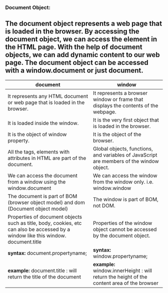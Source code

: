 ### **Document Object:**
The document object represents a web page that is loaded in the browser. By accessing the document object, we can access the element in the HTML page. With the help of document objects, we can add dynamic content to our web page. The document object can be accessed with a window.document or just document.
---
| **document**      | **window** |
| ----------- | ----------- |
| It represents any HTML document or web page that is loaded in the browser.      | It represents a browser window or frame that displays the contents of the webpage.         |
| It is loaded inside the window.   | It is the very first object that is loaded in the browser.        |
| It is the object of window property. | It is the object of the browser.
| All the tags, elements with attributes in HTML are part of the document. | Global objects, functions, and variables of JavaScript are members of the window object.
| We can access the document from a window using the window.document |We can access the window from the window only. i.e. window.window
| The document is part of BOM (browser object model) and dom (Document object model) |The window is part of BOM, not DOM.
|  Properties of document objects such as title, body, cookies, etc can also be accessed by a window like this window. document.title |Properties of the window object cannot be accessed by the document object.
| **syntax:** document.propertyname;   | **syntax:** window.propertyname;
| **example:** document.title :  will return the title of the document |**example:** window.innerHeight : will return the height of the content area of the browser
